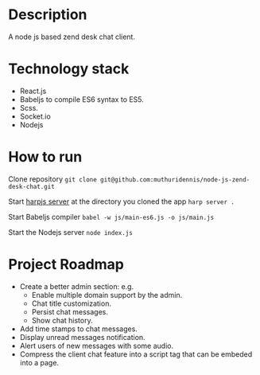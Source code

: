 # Description
A node js based zend desk chat client. 

# Technology stack
- React.js
- Babeljs to compile ES6 syntax to ES5. 
- Scss.
- Socket.io
- Nodejs 

# How to run
Clone repository `git clone git@github.com:muthuridennis/node-js-zend-desk-chat.git`

Start [harpjs server](http://harpjs.com) at the directory you cloned the app `harp server .`

Start Babeljs compiler `babel -w js/main-es6.js -o js/main.js`

Start the Nodejs server `node index.js`

# Project Roadmap
- Create a better admin section: e.g.
	- Enable multiple domain support by the admin.
	- Chat title customization.
	- Persist chat messages.
	- Show chat history.
- Add time stamps to chat messages.
- Display unread messages notification.
- Alert users of new messages with some audio. 
- Compress the client chat feature into a script tag that can be embeded into a page.